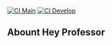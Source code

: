 [![CI Main](https://github.com/Vinidamiaop/hey-professor/actions/workflows/laravel.yml/badge.svg?branch=main)](https://github.com/Vinidamiaop/hey-professor/actions/workflows/laravel.yml)
[![CI Develop](https://github.com/Vinidamiaop/hey-professor/actions/workflows/laravel.yml/badge.svg?branch=develop)](https://github.com/Vinidamiaop/hey-professor/actions/workflows/laravel.yml)

## Abount Hey Professor
